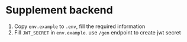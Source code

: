 # Supplement backend

1. Copy `env.example` to `.env`, fill the required information
2. Fill `JWT_SECRET` in `env.example`. use `/gen` endpoint to create jwt secret